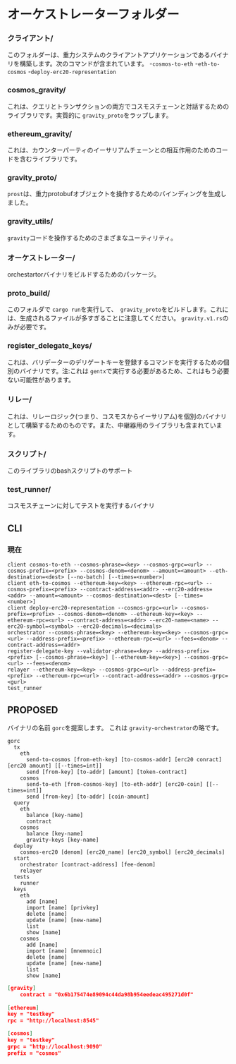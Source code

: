 # オーケストレーターフォルダー

### クライアント/

このフォルダーは、重力システムのクライアントアプリケーションであるバイナリを構築します。次のコマンドが含まれています。
-`cosmos-to-eth`
-`eth-to-cosmos`
-`deploy-erc20-representation`

### cosmos_gravity/

これは、クエリとトランザクションの両方でコスモスチェーンと対話するためのライブラリです。実質的に `gravity_proto`をラップします。

### ethereum_gravity/

これは、カウンターパーティのイーサリアムチェーンとの相互作用のためのコードを含むライブラリです。

### gravity_proto/

`prost`は、重力protobufオブジェクトを操作するためのバインディングを生成しました。

### gravity_utils/

`gravity`コードを操作するためのさまざまなユーティリティ。

### オーケストレーター/

orchestartorバイナリをビルドするためのパッケージ。

### proto_build/

このフォルダで `cargo run`を実行して、` gravity_proto`をビルドします。これには、生成されるファイルが多すぎることに注意してください。 `gravity.v1.rs`のみが必要です。

### register_delegate_keys/

これは、バリデーターのデリゲートキーを登録するコマンドを実行するための個別のバイナリです。注:これは `gentx`で実行する必要があるため、これはもう必要ない可能性があります。

### リレー/

これは、リレーロジック(つまり、コスモスからイーサリアム)を個別のバイナリとして構築するためのものです。また、中継器用のライブラリも含まれています。

### スクリプト/

このライブラリのbashスクリプトのサポート

### test_runner/

コスモスチェーンに対してテストを実行するバイナリ


## CLI

### 現在

```
client cosmos-to-eth --cosmos-phrase=<key> --cosmos-grpc=<url> --cosmos-prefix=<prefix> --cosmos-denom=<denom> --amount=<amount> --eth-destination=<dest> [--no-batch] [--times=<number>]
client eth-to-cosmos --ethereum-key=<key> --ethereum-rpc=<url> --cosmos-prefix=<prefix> --contract-address=<addr> --erc20-address=<addr> --amount=<amount> --cosmos-destination=<dest> [--times=<number>]
client deploy-erc20-representation --cosmos-grpc=<url> --cosmos-prefix=<prefix> --cosmos-denom=<denom> --ethereum-key=<key> --ethereum-rpc=<url> --contract-address=<addr> --erc20-name=<name> --erc20-symbol=<symbol> --erc20-decimals=<decimals>
orchestrator --cosmos-phrase=<key> --ethereum-key=<key> --cosmos-grpc=<url> --address-prefix=<prefix> --ethereum-rpc=<url> --fees=<denom> --contract-address=<addr>
register-delegate-key --validator-phrase=<key> --address-prefix=<prefix> [--cosmos-phrase=<key>] [--ethereum-key=<key>] --cosmos-grpc=<url> --fees=<denom>
relayer --ethereum-key=<key> --cosmos-grpc=<url> --address-prefix=<prefix> --ethereum-rpc=<url> --contract-address=<addr> --cosmos-grpc=<gurl>
test_runner 
```

## PROPOSED

バイナリの名前 `gorc`を提案します。 これは `gravity-orchestrator`の略です。

```
gorc
  tx
    eth
      send-to-cosmos [from-eth-key] [to-cosmos-addr] [erc20 conract] [erc20 amount] [[--times=int]]
      send [from-key] [to-addr] [amount] [token-contract]
    cosmos
      send-to-eth [from-cosmos-key] [to-eth-addr] [erc20-coin] [[--times=int]]
      send [from-key] [to-addr] [coin-amount]
  query
    eth
      balance [key-name]
      contract
    cosmos
      balance [key-name]
      gravity-keys [key-name]
  deploy
    cosmos-erc20 [denom] [erc20_name] [erc20_symbol] [erc20_decimals]
  start
    orchestrator [contract-address] [fee-denom]
    relayer
  tests
    runner
  keys
    eth
      add [name]
      import [name] [privkey]
      delete [name]
      update [name] [new-name]
      list
      show [name]
    cosmos 
      add [name]
      import [name] [mnemnoic]
      delete [name]
      update [name] [new-name]
      list
      show [name]
```

```json
[gravity]
	contract = "0x6b175474e89094c44da98b954eedeac495271d0f"
	
[ethereum]
key = "testkey"
rpc = "http://localhost:8545"

[cosmos]
key = "testkey"
grpc = "http://localhost:9090"
prefix = "cosmos"
```
